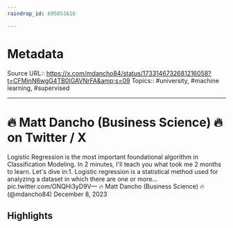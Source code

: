 ```yaml
---
raindrop_id: 695051616

---
```


# Metadata
Source URL:: https://x.com/mdancho84/status/1733146732681216058?t=CFMinN6wgG4TB0IGAVNrFA&amp;s=09
Topics:: #university, #machine learning, #supervised

---
# 🔥 Matt Dancho (Business Science) 🔥 on Twitter / X

Logistic Regression is the most important foundational algorithm in Classification Modeling. In 2 minutes, I&#39;ll teach you what took me 2 months to learn. Let&#39;s dive in:1. Logistic regression is a statistical method used for analyzing a dataset in which there are one or more… pic.twitter.com/ONQHi3yD9V— 🔥 Matt Dancho (Business Science) 🔥 (@mdancho84) December 8, 2023

## Highlights
